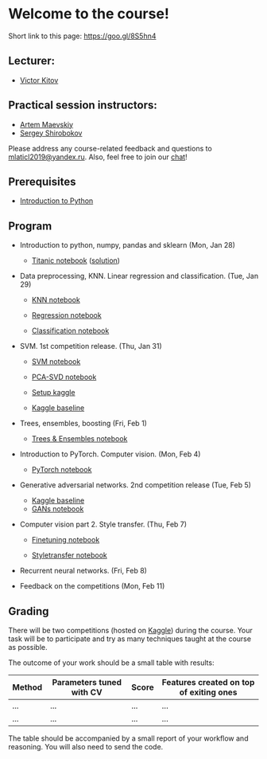 # Welcome to the course!

Short link to this page: https://goo.gl/8S5hn4

## Lecturer:
 -  [Victor Kitov](mailto:v.v.kitov@yandex.ru)

## Practical session instructors:
 -  [Artem Maevskiy](mailto:artem.maevskiy@cern.ch)
 -  [Sergey Shirobokov](mailto:s.shirobokov17@imperial.ac.uk)

Please address any course-related feedback and questions to mlaticl2019@yandex.ru. Also, feel free to join our [chat](https://gitter.im/MLatImperial2019/community)!

## Prerequisites
 *   [Introduction to Python](https://colab.research.google.com/github/yandexdataschool/MLatImperial2019/blob/master/00_prerequisites/00_python.ipynb)

## Program

 *   Introduction to python, numpy, pandas and sklearn (Mon, Jan 28)
     - [Titanic notebook](https://colab.research.google.com/github/yandexdataschool/MLatImperial2019/blob/master/01_lab/titanic.ipynb) ([solution](https://github.com/yandexdataschool/MLatImperial2019/blob/master/01_lab/titanic_solution.ipynb))

 *  Data preprocessing, KNN. Linear regression and classification. (Tue, Jan 29)
     - [KNN notebook](https://colab.research.google.com/github/yandexdataschool/MLatImperial2019/blob/master/02_lab/Data_preprocessing_and_knn_seminar.ipynb)

     - [Regression notebook](https://colab.research.google.com/github/yandexdataschool/MLatImperial2019/blob/master/02_lab/lab2_regression_seminar.ipynb)

     - [Classification notebook](https://colab.research.google.com/github/yandexdataschool/MLatImperial2019/blob/master/02_lab/lab2_classification_seminar.ipynb)

 *  SVM. 1st competition release. (Thu, Jan 31)
      - [SVM notebook](https://colab.research.google.com/github/yandexdataschool/MLatImperial2019/blob/master/03_lab/SVM_seminar.ipynb)

      - [PCA-SVD notebook](https://colab.research.google.com/github/yandexdataschool/MLatImperial2019/blob/master/03_lab/PCA-SVD.ipynb)
      
      - [Setup kaggle](https://colab.research.google.com/github/yandexdataschool/MLatImperial2019/blob/master/03_lab/Setting_up_kaggle.ipynb)      
      
      - [Kaggle baseline](https://colab.research.google.com/github/yandexdataschool/MLatImperial2019/blob/master/03_lab/baseline_kaggle_1.ipynb)            

 *  Trees, ensembles, boosting (Fri, Feb 1)
      - [Trees & Ensembles notebook](https://colab.research.google.com/github/yandexdataschool/MLatImperial2019/blob/master/04_lab/trees_ensambling.ipynb)

 *  Introduction to PyTorch. Computer vision. (Mon, Feb 4)
      - [PyTorch notebook](https://colab.research.google.com/github/yandexdataschool/MLatImperial2019/blob/master/05_lab/pytorch.ipynb)

 *  Generative adversarial networks. 2nd competition release (Tue, Feb 5)
 
       - [Kaggle baseline](https://colab.research.google.com/github/yandexdataschool/MLatImperial2019/blob/master/06_lab/baseline_kaggle_2.ipynb)   
       - [GANs notebook](https://colab.research.google.com/github/yandexdataschool/MLatImperial2019/blob/master/06_lab/GANs.ipynb)

 *  Computer vision part 2. Style transfer. (Thu, Feb 7) 
        
       - [Finetuning notebook](https://colab.research.google.com/github/yandexdataschool/MLatImperial2019/blob/master/07_lab/finetuning_seminar.ipynb)        
        
       - [Styletransfer notebook](https://colab.research.google.com/github/yandexdataschool/MLatImperial2019/blob/master/07_lab/styletransfer_seminar.ipynb)
 
 
 *  Recurrent neural networks. (Fri, Feb 8)

 *  Feedback on the competitions (Mon, Feb 11)

## Grading

There will be two competitions (hosted on [Kaggle](https://www.kaggle.com/)) during the course. Your task will be to participate and try as many techniques taught at the course as possible.

The outcome of your work should be a small table with results:

| Method | Parameters tuned with CV | Score | Features created on top of exiting ones |
|--------|--------------------------|-------|-----------------------------------------|
| ...    | ...                      | ...   | ...                                     |
| ...    | ...                      | ...   | ...                                     |

The table should be accompanied by a small report of your workflow and reasoning. You will also need to send the code.
